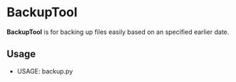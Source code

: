 # BackupTool

__BackupTool__ is for backing up files easily based on an specified earlier date.

## Usage
* USAGE: backup.py <PATH> <DATE YYYYMMDD>
```
